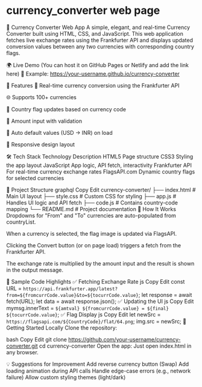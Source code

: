# currency_converter web page
💱 Currency Converter Web App
A simple, elegant, and real-time Currency Converter built using HTML, CSS, and JavaScript. This web application fetches live exchange rates using the Frankfurter API and displays updated conversion values between any two currencies with corresponding country flags.

🌍 Live Demo
(You can host it on GitHub Pages or Netlify and add the link here)
📌 Example: https://your-username.github.io/currency-converter

📌 Features
🔄 Real-time currency conversion using the Frankfurter API

🌐 Supports 100+ currencies

🚩 Country flag updates based on currency code

🔢 Amount input with validation

🧠 Auto default values (USD → INR) on load

📱 Responsive design layout

🛠️ Tech Stack
Technology	Description
HTML5	Page structure
CSS3	Styling the app layout
JavaScript	App logic, API fetch, interactivity
Frankfurter API	For real-time currency exchange rates
FlagsAPI.com	Dynamic country flags for selected currencies

📁 Project Structure
graphql
Copy
Edit
currency-converter/
├── index.html        # Main UI layout
├── style.css         # Custom CSS for styling
├── app.js            # Handles UI logic and API fetch
├── code.js           # Contains country-code mapping
└── README.md         # Project documentation
🧪 How It Works
Dropdowns for "From" and "To" currencies are auto-populated from countryList.

When a currency is selected, the flag image is updated via FlagsAPI.

Clicking the Convert button (or on page load) triggers a fetch from the Frankfurter API.

The exchange rate is multiplied by the amount input and the result is shown in the output message.

🧠 Sample Code Highlights
✅ Fetching Exchange Rate
js
Copy
Edit
const URL = `https://api.frankfurter.app/latest?from=${fromcurrCode.value}&to=${tocurrCode.value}`;
let response = await fetch(URL);
let data = await response.json();
✅ Updating the UI
js
Copy
Edit
mymsg.innerText = `${amtval} ${fromcurrCode.value} = ${final} ${tocurrCode.value}`;
✅ Flag Display
js
Copy
Edit
let newSrc = `https://flagsapi.com/${CountryCode}/flat/64.png`;
img.src = newSrc;
🚀 Getting Started Locally
Clone the repository:

bash
Copy
Edit
git clone https://github.com/your-username/currency-converter.git
cd currency-converter
Open the app:
Just open index.html in any browser.

💡 Suggestions for Improvement
Add reverse currency button (Swap)
Add loading animation during API calls
Handle edge-case errors (e.g., network failure)
Allow custom styling themes (light/dark)
